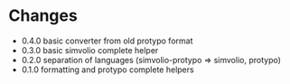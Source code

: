 # Changes

* 0.4.0 basic converter from old protypo format
* 0.3.0 basic simvolio complete helper
* 0.2.0 separation of languages (simvolio-protypo => simvolio, protypo)
* 0.1.0 formatting and protypo complete helpers
